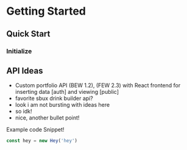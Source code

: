 # Getting Started
## Quick Start
### Initialize

## API Ideas
* Custom portfolio API (BEW 1.2), (FEW 2.3) with React frontend for inserting data [auth] and viewing [public]
* favorite sbux drink builder api?
* look i am not bursting with ideas here 
* so idk!
* nice, another bullet point!

Example code Snippet!
``` javascript
const hey = new Hey('hey')
```